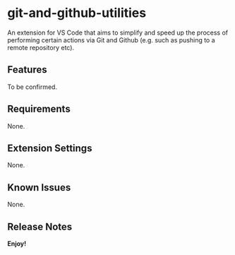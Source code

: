 # git-and-github-utilities
An extension for VS Code that aims to simplify and speed up the process of performing certain actions via Git and Github (e.g. such as pushing to a remote repository etc).

## Features
To be confirmed.

## Requirements
None.

## Extension Settings
None.

## Known Issues
None.

## Release Notes


**Enjoy!**
